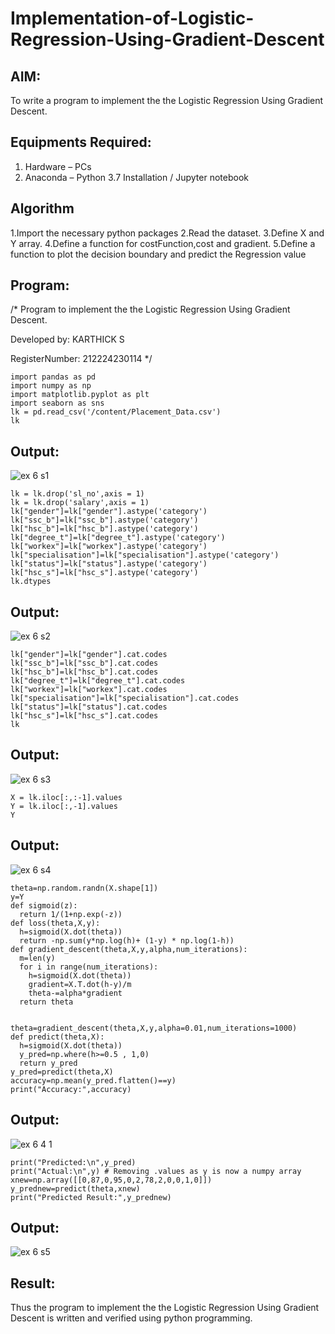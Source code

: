 # Implementation-of-Logistic-Regression-Using-Gradient-Descent

## AIM:
To write a program to implement the the Logistic Regression Using Gradient Descent.

## Equipments Required:
1. Hardware – PCs
2. Anaconda – Python 3.7 Installation / Jupyter notebook

## Algorithm

1.Import the necessary python packages
2.Read the dataset.
3.Define X and Y array.
4.Define a function for costFunction,cost and gradient.
5.Define a function to plot the decision boundary and predict the Regression value

## Program:

/*
Program to implement the the Logistic Regression Using Gradient Descent.

Developed by: KARTHICK S

RegisterNumber: 212224230114
*/

```
import pandas as pd
import numpy as np
import matplotlib.pyplot as plt
import seaborn as sns
lk = pd.read_csv('/content/Placement_Data.csv')
lk
```

## Output: 
![ex 6 s1](https://github.com/user-attachments/assets/3a5f6472-efd1-47cb-87f8-98c597255b6f)

```
lk = lk.drop('sl_no',axis = 1)
lk = lk.drop('salary',axis = 1)
lk["gender"]=lk["gender"].astype('category')
lk["ssc_b"]=lk["ssc_b"].astype('category')
lk["hsc_b"]=lk["hsc_b"].astype('category')
lk["degree_t"]=lk["degree_t"].astype('category')
lk["workex"]=lk["workex"].astype('category')
lk["specialisation"]=lk["specialisation"].astype('category')
lk["status"]=lk["status"].astype('category')
lk["hsc_s"]=lk["hsc_s"].astype('category')
lk.dtypes
```
## Output: 
![ex 6 s2](https://github.com/user-attachments/assets/220663bb-1e0b-462d-ab78-c1a68d572532)

```
lk["gender"]=lk["gender"].cat.codes
lk["ssc_b"]=lk["ssc_b"].cat.codes
lk["hsc_b"]=lk["hsc_b"].cat.codes
lk["degree_t"]=lk["degree_t"].cat.codes
lk["workex"]=lk["workex"].cat.codes
lk["specialisation"]=lk["specialisation"].cat.codes
lk["status"]=lk["status"].cat.codes
lk["hsc_s"]=lk["hsc_s"].cat.codes
lk
```
## Output: 
![ex 6 s3](https://github.com/user-attachments/assets/1febb012-a8ab-4de3-834f-d60f7d012954)

```
X = lk.iloc[:,:-1].values
Y = lk.iloc[:,-1].values
Y
```
## Output: 
![ex 6 s4](https://github.com/user-attachments/assets/d1b037e2-aa4f-46b9-9536-68bde9b8bcc9)

```
theta=np.random.randn(X.shape[1])
y=Y
def sigmoid(z):
  return 1/(1+np.exp(-z))
def loss(theta,X,y):
  h=sigmoid(X.dot(theta))
  return -np.sum(y*np.log(h)+ (1-y) * np.log(1-h))
def gradient_descent(theta,X,y,alpha,num_iterations):
  m=len(y)
  for i in range(num_iterations):
    h=sigmoid(X.dot(theta))
    gradient=X.T.dot(h-y)/m
    theta-=alpha*gradient
  return theta


theta=gradient_descent(theta,X,y,alpha=0.01,num_iterations=1000)
def predict(theta,X):
  h=sigmoid(X.dot(theta))
  y_pred=np.where(h>=0.5 , 1,0)
  return y_pred
y_pred=predict(theta,X)
accuracy=np.mean(y_pred.flatten()==y)
print("Accuracy:",accuracy)
```
## Output: 
![ex 6 4 1](https://github.com/user-attachments/assets/11a2f41a-21b6-4b86-b545-0755245ba7c7)

```
print("Predicted:\n",y_pred)
print("Actual:\n",y) # Removing .values as y is now a numpy array
xnew=np.array([[0,87,0,95,0,2,78,2,0,0,1,0]])
y_prednew=predict(theta,xnew)
print("Predicted Result:",y_prednew)
```
## Output: 


![ex 6 s5](https://github.com/user-attachments/assets/7f61e3e1-0b19-48a8-a1c0-373b32d38072)


## Result:
Thus the program to implement the the Logistic Regression Using Gradient Descent is written and verified using python programming.
